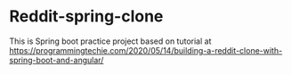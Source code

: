 # Reddit-spring-clone
This is Spring boot practice project based on tutorial at https://programmingtechie.com/2020/05/14/building-a-reddit-clone-with-spring-boot-and-angular/

